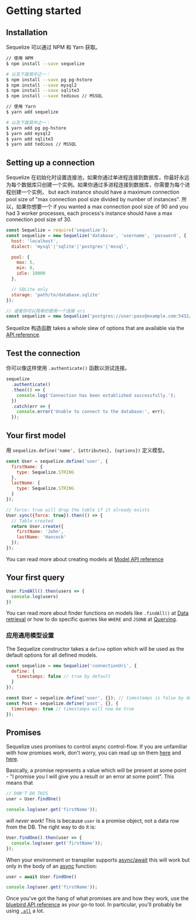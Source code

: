 # Getting started

## Installation

Sequelize 可以通过 NPM 和 Yarn 获取。

```bash
// 使用 NPM
$ npm install --save sequelize

# 以及下面其中之一：
$ npm install --save pg pg-hstore
$ npm install --save mysql2
$ npm install --save sqlite3
$ npm install --save tedious // MSSQL

// 使用 Yarn
$ yarn add sequelize

# 以及下面其中之一：
$ yarn add pg pg-hstore
$ yarn add mysql2
$ yarn add sqlite3
$ yarn add tedious // MSSQL
```

## Setting up a connection

Sequelize 在初始化时设置连接池，如果你通过单进程连接到数据库，你最好永远为每个数据库只创建一个实例。如果你通过多进程连接到数据库，你需要为每个进程创建一个实例， but each instance should have a maximum connection pool size of "max connection pool size divided by number of instances".  所以，如果你想要一个 if you wanted a max connection pool size of 90 and you had 3 worker processes, each process's instance should have a max connection pool size of 30.

```js
const Sequelize = require('sequelize');
const sequelize = new Sequelize('database', 'username', 'password', {
  host: 'localhost',
  dialect: 'mysql'|'sqlite'|'postgres'|'mssql',

  pool: {
    max: 5,
    min: 0,
    idle: 10000
  },

  // SQLite only
  storage: 'path/to/database.sqlite'
});

// 或者你可以简单的使用一个连接 uri
const sequelize = new Sequelize('postgres://user:pass@example.com:5432/dbname');
```

Sequelize 构造函数 takes a whole slew of options that are available via the [API reference](/class/lib/sequelize.js~Sequelize.html).

## Test the connection

你可以像这样使用 `.authenticate()` 函数以测试连接。

```js
sequelize
  .authenticate()
  .then(() => {
    console.log('Connection has been established successfully.');
  })
  .catch(err => {
    console.error('Unable to connect to the database:', err);
  });
```

## Your first model

用 `sequelize.define('name', {attributes}, {options})` 定义模型。

```js
const User = sequelize.define('user', {
  firstName: {
    type: Sequelize.STRING
  },
  lastName: {
    type: Sequelize.STRING
  }
});

// force: true will drop the table if it already exists
User.sync({force: true}).then(() => {
  // Table created
  return User.create({
    firstName: 'John',
    lastName: 'Hancock'
  });
});
```

You can read more about creating models at [Model API reference](/class/lib/model.js~Model.html)

## Your first query

```js
User.findAll().then(users => {
  console.log(users)
})
```

You can read more about finder functions on models like `.findAll()` at [Data retrieval](/manual/tutorial/models-usage.html#data-retrieval-finders) or how to do specific queries like `WHERE` and `JSONB` at [Querying](/manual/tutorial/querying.html).

### 应用通用模型设置

The Sequelize constructor takes a `define` option which will be used as the default options for all defined models.

```js
const sequelize = new Sequelize('connectionUri', {
  define: {
    timestamps: false // true by default
  }
});

const User = sequelize.define('user', {}); // timestamps is false by default
const Post = sequelize.define('post', {}, {
  timestamps: true // timestamps will now be true
});
```

## Promises

Sequelize uses promises to control async control-flow. If you are unfamiliar with how promises work, don't worry, you can read up on them [here](https://github.com/wbinnssmith/awesome-promises) and [here](http://bluebirdjs.com/docs/why-promises.html).

Basically, a promise represents a value which will be present at some point - "I promise you I will give you a result or an error at some point". This means that

```js
// DON'T DO THIS
user = User.findOne()

console.log(user.get('firstName'));
```

_will never work!_ This is because `user` is a promise object, not a data row from the DB. The right way to do it is:

```js
User.findOne().then(user => {
  console.log(user.get('firstName'));
});
```

When your environment or transpiler supports [async/await](https://developer.mozilla.org/en-US/docs/Web/JavaScript/Reference/Operators/await) this will work but only in the body of an [async](https://developer.mozilla.org/en-US/docs/Web/JavaScript/Reference/Statements/async_function) function:

```js
user = await User.findOne()

console.log(user.get('firstName'));
```

Once you've got the hang of what promises are and how they work, use the [bluebird API reference](http://bluebirdjs.com/docs/api-reference.html) as your go-to tool. In particular, you'll probably be using [`.all`](http://bluebirdjs.com/docs/api/promise.all.html) a lot.  
